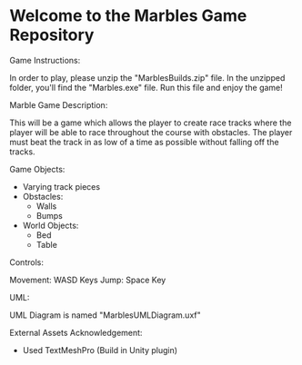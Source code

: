 # Welcome to the Marbles Game Repository

Game Instructions:

In order to play, please unzip the "MarblesBuilds.zip" file. In the unzipped folder, you'll find the "Marbles.exe" file. Run this file and enjoy the game!

 
Marble Game Description: 

This will be a game which allows the player to create race tracks where the player will be able to race throughout the course with obstacles.
The player must beat the track in as low of a time as possible without falling off the tracks.

Game Objects:

- Varying track pieces
- Obstacles:
    - Walls
    - Bumps
- World Objects:
    - Bed
    - Table

Controls: 

Movement: WASD Keys
Jump: Space Key

UML:

UML Diagram is named "MarblesUMLDiagram.uxf"

External Assets Acknowledgement:
- Used TextMeshPro (Build in Unity plugin)